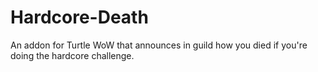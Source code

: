 # Hardcore-Death
An addon for Turtle WoW that announces in guild how you died if you're doing the hardcore challenge.
